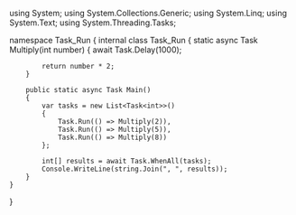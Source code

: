 using System;
using System.Collections.Generic;
using System.Linq;
using System.Text;
using System.Threading.Tasks;

namespace Task_Run
{
    internal class Task_Run
    {
        static async Task<int> Multiply(int number)
        {
            await Task.Delay(1000);

            return number * 2;
        }

        public static async Task Main()
        {
            var tasks = new List<Task<int>>()
            {
                Task.Run(() => Multiply(2)),
                Task.Run(() => Multiply(5)),
                Task.Run(() => Multiply(8))
            };

            int[] results = await Task.WhenAll(tasks);
            Console.WriteLine(string.Join(", ", results));
        }
    }
}

